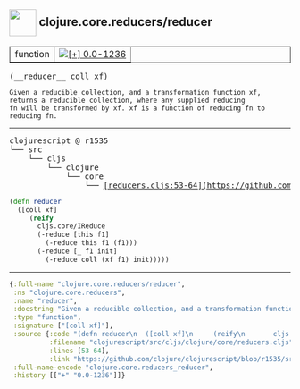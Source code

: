 ## <img width="48px" valign="middle" src="http://i.imgur.com/Hi20huC.png"> clojure.core.reducers/reducer

 <table border="1">
<tr>
<td>function</td>
<td><a href="https://github.com/cljsinfo/api-refs/tree/0.0-1236"><img valign="middle" alt="[+] 0.0-1236" src="https://img.shields.io/badge/+-0.0--1236-lightgrey.svg"></a> </td>
</tr>
</table>

 <samp>
(__reducer__ coll xf)<br>
</samp>

```
Given a reducible collection, and a transformation function xf,
returns a reducible collection, where any supplied reducing
fn will be transformed by xf. xf is a function of reducing fn to
reducing fn.
```

---

 <pre>
clojurescript @ r1535
└── src
    └── cljs
        └── clojure
            └── core
                └── <ins>[reducers.cljs:53-64](https://github.com/clojure/clojurescript/blob/r1535/src/cljs/clojure/core/reducers.cljs#L53-L64)</ins>
</pre>

```clj
(defn reducer
  ([coll xf]
     (reify
       cljs.core/IReduce
       (-reduce [this f1]
         (-reduce this f1 (f1)))
       (-reduce [_ f1 init]
         (-reduce coll (xf f1) init)))))
```


---

```clj
{:full-name "clojure.core.reducers/reducer",
 :ns "clojure.core.reducers",
 :name "reducer",
 :docstring "Given a reducible collection, and a transformation function xf,\nreturns a reducible collection, where any supplied reducing\nfn will be transformed by xf. xf is a function of reducing fn to\nreducing fn.",
 :type "function",
 :signature ["[coll xf]"],
 :source {:code "(defn reducer\n  ([coll xf]\n     (reify\n       cljs.core/IReduce\n       (-reduce [this f1]\n         (-reduce this f1 (f1)))\n       (-reduce [_ f1 init]\n         (-reduce coll (xf f1) init)))))",
          :filename "clojurescript/src/cljs/clojure/core/reducers.cljs",
          :lines [53 64],
          :link "https://github.com/clojure/clojurescript/blob/r1535/src/cljs/clojure/core/reducers.cljs#L53-L64"},
 :full-name-encode "clojure.core.reducers_reducer",
 :history [["+" "0.0-1236"]]}

```
